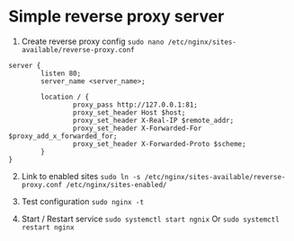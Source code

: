 # Simple reverse proxy server

1) Create reverse proxy config 
`sudo nano /etc/nginx/sites-available/reverse-proxy.conf`

```
server {
        listen 80;
        server_name <server_name>;

        location / {
                proxy_pass http://127.0.0.1:81;
                proxy_set_header Host $host;
                proxy_set_header X-Real-IP $remote_addr;
                proxy_set_header X-Forwarded-For $proxy_add_x_forwarded_for;
                proxy_set_header X-Forwarded-Proto $scheme;
        }
}

```

2) Link to enabled sites
`sudo ln -s /etc/nginx/sites-available/reverse-proxy.conf /etc/nginx/sites-enabled/`


3) Test configuration
`sudo nginx -t`

4) Start / Restart service
`sudo systemctl start ngnix`
Or
`sudo systemctl restart nginx`